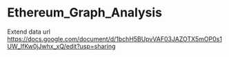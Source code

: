 # Ethereum_Graph_Analysis
Extend data url https://docs.google.com/document/d/1bchH5BUpvVAF03JAZOTX5mOP0s1UW_lfKw0jJwhx_xQ/edit?usp=sharing
